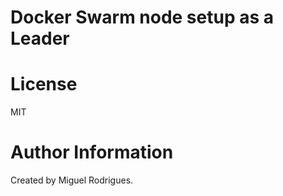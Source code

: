 # Docker Swarm node setup as a Leader

# License

MIT

# Author Information

Created by Miguel Rodrigues.

